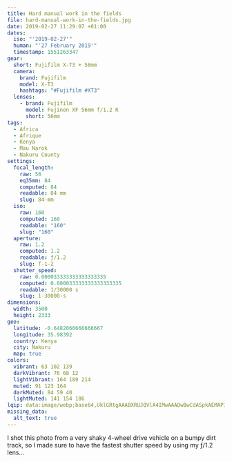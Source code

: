 ```yaml
---
title: Hard manual work in the fields
file: hard-manual-work-in-the-fields.jpg
date: 2019-02-27 11:29:07 +01:00
dates:
  iso: "'2019-02-27'"
  human: "'27 February 2019'"
  timestamp: 1551263347
gear:
  short: Fujifilm X-T3 + 56mm
  camera:
    brand: Fujifilm
    model: X-T3
    hashtags: "#Fujifilm #XT3"
  lenses:
    - brand: Fujifilm
      model: Fujinon XF 56mm f/1.2 R
      short: 56mm
tags:
  - Africa
  - Afrique
  - Kenya
  - Mau Narok
  - Nakuru County
settings:
  focal_length:
    raw: 56
    eq35mm: 84
    computed: 84
    readable: 84 mm
    slug: 84-mm
  iso:
    raw: 160
    computed: 160
    readable: "160"
    slug: "160"
  aperture:
    raw: 1.2
    computed: 1.2
    readable: ƒ/1.2
    slug: f-1-2
  shutter_speed:
    raw: 0.000033333333333333335
    computed: 0.000033333333333333335
    readable: 1/30000 s
    slug: 1-30000-s
dimensions:
  width: 3500
  height: 2333
geo:
  latitude: -0.6482066666666667
  longitude: 35.98392
  country: Kenya
  city: Nakuru
  map: true
colors:
  vibrant: 63 102 139
  darkVibrant: 76 68 12
  lightVibrant: 164 189 214
  muted: 91 123 164
  darkMuted: 84 59 40
  lightMuted: 141 154 186
lqip: data:image/webp;base64,UklGRtgAAABXRUJQVlA4IMwAAADwBwCdASpkAEMAP3G4yV+7sDKup1v6q3AuCWUA0QgdMAfqacuIz9vn/0IfNQCRDbbX0SEfNCr34aOYqWwdjZyULA2cPLk+nMAA/tzq7ET9TUhLwxE0mGn1A/P/3JUpo2bWBy8FKa/ILLsYvvo4waPt8qBGa678pOc988VaJPa7cgO6mJnUbDlu0uDpViWsAX03LT0erjYRosqxRebj/689P0qZHS2FsIr1gqHQuRXb2/YVoipp71MvN9uETFn7Kju59uUBFRp/93AAAAA=
missing_data:
  alt_text: true
---
```


I shot this photo from a very shaky 4-wheel drive vehicle on a bumpy dirt track, so I made sure to have the fastest shutter speed by using my ƒ/1.2 lens…
